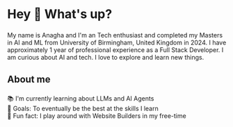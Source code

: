 <h1 align="left">Hey 👋 What's up?</h1>

###

<p align="left">My name is Anagha  and I'm an Tech enthusiast and completed my Masters in AI and ML from University of Birmingham, United Kingdom in 2024. I have approximately 1 year of professional experience as a Full Stack Developer. I am curious about AI and tech. I love to explore and learn new things.</p>

###

<h2 align="left">About me</h2>

###

<p align="left">📚 I'm currently learning about LLMs and AI Agents<br>🎯 Goals: To eventually be the best at the skills I learn<br>🎲 Fun fact: I play around with Website Builders in my free-time</p>

###


 
